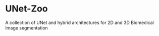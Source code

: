 # UNet-Zoo
A collection of UNet and hybrid architectures for 2D and 3D Biomedical Image segmentation

